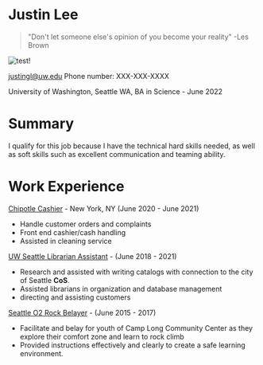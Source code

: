 # Justin Lee

> "Don't let someone else's opinion of you become your reality" 
-Les Brown

![test!](https://m.media-amazon.com/images/I/41jLBhDISxL._SY355_.jpg)

justingl@uw.edu
Phone number: XXX-XXX-XXXX

University of Washington, Seattle WA, BA in Science - June 2022

# Summary

I qualify for this job because I have the technical hard skills needed, as well as soft skills such as excellent communication and teaming ability.

# Work Experience
	
[Chipotle Cashier](https://www.chipotle.com/) - New York, NY (June 2020 - June 2021)
- Handle customer orders and complaints
- Front end cashier/cash handling
- Assisted in cleaning service

[UW Seattle Librarian Assistant](https://www.washington.edu/) - (June 2018 - 2021)

- Research and assisted with writing catalogs with connection to the city of Seattle **CoS**.
- Assisted librarians in organization and database management
- directing and assisting customers

[Seattle O2 Rock Belayer](http://www.seattle.gov/parks/o2---outdoor-opportunities-program-for-teens) - (June 2015 - 2017)

- Facilitate and belay for youth of Camp Long Community Center as they explore their comfort zone and learn to rock climb
- Provided instructions effectively and clearly to create a safe learning environment.
